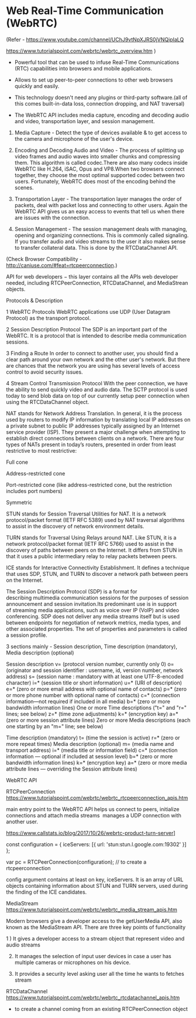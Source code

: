 #  Web Real-Time Communication (WebRTC)

 (Refer - https://www.youtube.com/channel/UChJ9vtNpXJRS0jVNQipIaLQ

https://www.tutorialspoint.com/webrtc/webrtc_overview.htm )


 
- Powerful tool that can be used to infuse Real-Time Communications (RTC) capabilities into browsers and mobile applications.

- Allows to set up peer-to-peer connections to other web browsers quickly and easily.

- This technology doesn't need any plugins or third-party software.(all of this comes built-in-data loss, connection dropping, and NAT traversal)

- The WebRTC API includes media capture, encoding and decoding audio and video, transportation layer, and session management.


1) Media Capture - Detect the type of devices available & to get access to the camera and microphone of the user's device.

2)  Encoding and Decoding Audio and Video  - The process of splitting up video frames and audio waves into smaller chunks and compressing them. This algorithm is called codec.There are also many codecs inside WebRTC like H.264, iSAC, Opus and VP8.When two browsers connect together, they choose the most optimal supported codec between two users. Fortunately, WebRTC does most of the encoding behind the scenes.

3)  Transportation Layer - The transportation layer manages the order of packets, deal with packet loss and connecting to other users. Again the WebRTC API gives us an easy access to events that tell us when there are issues with the connection.

4) Session Management - The session management deals with managing, opening and organizing connections. This is commonly called signaling. If you transfer audio and video streams to the user it also makes sense to transfer collateral data. This is done by the RTCDataChannel API.
      
(Check Browser Compatibility - http://caniuse.com/#feat=rtcpeerconnection.)




 API for web developers − this layer contains all the APIs web developer needed, including RTCPeerConnection, RTCDataChannel, and MediaStrean objects.




Protocols & Description

1 WebRTC Protocols
WebRTC applications use UDP (User Datagram Protocol) as the transport protocol.

2 Session Description Protocol
The SDP is an important part of the WebRTC. It is a protocol that is intended to describe media communication sessions.

3 Finding a Route
In order to connect to another user, you should find a clear path around your own network and the other user's network. But there are chances that the network you are using has several levels of access control to avoid security issues.


4 Stream Control Transmission Protocol
With the peer connection, we have the ability to send quickly video and audio data. The SCTP protocol is used today to send blob data on top of our currently setup peer connection when using the RTCDataChannel object.


NAT stands for Network Address Translation. In general, it is the process used by routers to modify IP information by translating local IP addresses on a private subnet to public IP addresses typically assigned by an Internet service provider (ISP). They present a major challenge when attempting to establish direct connections between clients on a network.
There are four types of NATs present in today’s routers, presented in order from least restrictive to most restrictive:

Full cone

Address-restricted cone

Port-restricted cone (like address-restricted cone, but the restriction includes port numbers)

Symmetric


STUN stands for Session Traversal Utilities for NAT. It is a network protocol/packet format (IETF RFC 5389) used by NAT traversal algorithms to assist in the discovery of network environment details.

TURN stands for Traversal Using Relays around NAT. Like STUN, it is a network protocol/packet format (IETF RFC 5766) used to assist in the discovery of paths between peers on the Internet. It differs from STUN in that it uses a public intermediary relay to relay packets between peers.

ICE stands for Interactive Connectivity Establishment. It defines a technique that uses SDP, STUN, and TURN to discover a network path between peers on the Internet.


The Session Description Protocol (SDP) is a format for describing multimedia communication sessions for the purposes of session announcement and session invitation.Its predominant use is in support of streaming media applications, such as voice over IP (VoIP) and video conferencing. SDP does not deliver any media streams itself but is used between endpoints for negotiation of network metrics, media types, and other associated properties. The set of properties and parameters is called a session profile.



3 sections mainly - 
Session description,
Time description (mandatory),
Media description (optional)


Session description
    v=  (protocol version number, currently only 0)
    o=  (originator and session identifier : username, id, version number, network address)
    s=  (session name : mandatory with at least one UTF-8-encoded character)
    i=* (session title or short information)
    u=* (URI of description)
    e=* (zero or more email address with optional name of contacts)
    p=* (zero or more phone number with optional name of contacts)
    c=* (connection information—not required if included in all media)
    b=* (zero or more bandwidth information lines)
    One or more Time descriptions ("t=" and "r=" lines; see below)
    z=* (time zone adjustments)
    k=* (encryption key)
    a=* (zero or more session attribute lines)
    Zero or more Media descriptions (each one starting by an "m=" line; see below)



Time description (mandatory)
    t=  (time the session is active)
    r=* (zero or more repeat times)
Media description (optional)
    m=  (media name and transport address)
    i=* (media title or information field)
    c=* (connection information — optional if included at session level)
    b=* (zero or more bandwidth information lines)
    k=* (encryption key)
    a=* (zero or more media attribute lines — overriding the Session attribute lines)

WebRTC API

RTCPeerConnection
https://www.tutorialspoint.com/webrtc/webrtc_rtcpeerconnection_apis.htm


main entry point to the WebRTC API
helps us connect to peers, initialize connections and attach media streams 
manages a UDP connection with another user.


https://www.callstats.io/blog/2017/10/26/webrtc-product-turn-server]


const configuration = { iceServers: [{ url: 'stun:stun.l.google.com:19302' }] };

var pc = RTCPeerConnection(configuration);  // to create a rtcpeerconnection

config argument contains at least on key, iceServers. It is an array of URL objects containing information about STUN and TURN servers, used during the finding of the ICE candidates.





MediaStream
https://www.tutorialspoint.com/webrtc/webrtc_media_stream_apis.htm

Modern browsers give a developer access to the getUserMedia API, also known as the MediaStream API. There are three key points of functionality 

1 ) It gives a developer access to a stream object that represent video and audio streams

2) It manages the selection of input user devices in case a user has multiple cameras or microphones on his device.

3) It provides a security level asking user all the time he wants to fetches stream





RTCDataChannel
https://www.tutorialspoint.com/webrtc/webrtc_rtcdatachannel_apis.htm

 - to create a channel coming from an existing RTCPeerConnection object
